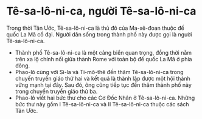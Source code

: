 # Tê-sa-lô-ni-ca, người Tê-sa-lô-ni-ca

Trong thời Tân Ước, Tê-sa-lô-ni-ca là thủ đô của Ma-xê-đoan thuộc đế quốc La Mã cổ đại. Người dân sống trong thành phố này được gọi là người Tê-sa-lô-ni-ca.
- Thành phố Tê-sa-lô-ni-ca là một cảng biển quan trọng, đồng thời nằm trên xa lộ chính nối giữa thành Rome với toàn bộ đế quốc La Mã ở phía đông. 
- Phao-lô cùng với Si-la và Ti-mô-thê đến thăm Tê-sa-lô-ni-ca trong chuyến truyền giáo thứ hai và kết quả là thành lập được một hội thánh vững mạnh tại đây. Sau đó, ông cũng tiếp tục đến thăm thành phố này trong chuyến truyền giáo thứ ba. 
- Phao-lô viết hai bức thư cho các Cơ Đốc Nhân ở Tê-sa-lô-ni-ca. Những bức thư này gồm I Tê-sa-lô-ni-ca và II Tê-sa-lô-ni-ca thuộc các sách Tân Ước.


